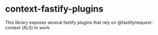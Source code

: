 # context-fastify-plugins

This library exposes several fastify plugins that rely on @fastify/request-context (ALS) to work.
